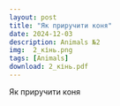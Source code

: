 ```yaml
---
layout: post
title: "Як приручити коня"
date: 2024-12-03
description: Animals №2 
img:  2_кінь.png
tags: [Animals]
download: 2_кінь.pdf
---
```


Як приручити коня